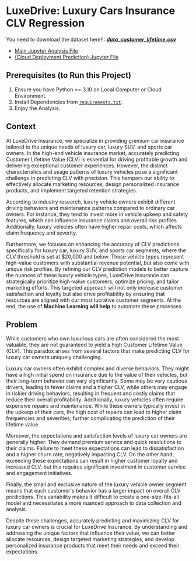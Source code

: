 # LuxeDrive: Luxury Cars Insurance CLV Regression

You need to download the dataset here!!: [**_data_customer_lifetime.csv_**](https://drive.google.com/file/d/1pYhQb2WcbwLAaMF4FPIEJSM34O-1A4v8/view?usp=drive_link)
* [Main Jupyter Analysis File](https://github.com/zeenfts/luxury-cars-insurance-clv-regression/blob/main/clv_regression.ipynb)
* [(Cloud Deployment Prediction) Jupyter File](https://github.com/zeenfts/luxury-cars-insurance-clv-regression/blob/main/helpers/clv_unseen_data.ipynb)

## Prerequisites (to Run this Project)
1. Ensure you have Python >= 3.10 on Local Computer or Cloud Environment.
2. Install Dependencies from [`requirements.txt`](https://github.com/zeenfts/luxury-cars-insurance-clv-regression/blob/main/requirements.txt).
3. Enjoy the Analysis.

## Context
At LuxeDrive Insurance, we specialize in providing premium car insurance tailored to the unique needs of luxury car, luxury SUV, and sports car owners. In the high-end vehicle insurance market, accurately predicting Customer Lifetime Value (CLV) is essential for driving profitable growth and delivering exceptional customer experiences. However, the distinct characteristics and usage patterns of luxury vehicles pose a significant challenge in predicting CLV with precision. This hampers our ability to effectively allocate marketing resources, design personalized insurance products, and implement targeted retention strategies.

According to industry research, luxury vehicle owners exhibit different driving behaviors and maintenance patterns compared to ordinary car owners. For instance, they tend to invest more in vehicle upkeep and safety features, which can influence insurance claims and overall risk profiles. Additionally, luxury vehicles often have higher repair costs, which affects claim frequency and severity.

Furthermore, we focuses on enhancing the accuracy of CLV predictions specifically for luxury car, luxury SUV, and sports car segments, where the CLV threshold is set at $20,000 and below. These vehicle types represent high-value customers with substantial revenue potential, but also come with unique risk profiles. By refining our CLV prediction models to better capture the nuances of these luxury vehicle types, LuxeDrive Insurance can strategically prioritize high-value customers, optimize pricing, and tailor marketing efforts. This targeted approach will not only increase customer satisfaction and loyalty but also drive profitability by ensuring that resources are aligned with our most lucrative customer segments. At the end, the use of **Machine Learning will help** to automate these processes.

## Problem
While customers who own luxurious cars are often considered the most valuable, they are not guaranteed to yield a high Customer Lifetime Value (CLV). This paradox arises from several factors that make predicting CLV for luxury car owners uniquely challenging.

Luxury car owners often exhibit complex and diverse behaviors. They might have a high initial spend on insurance due to the value of their vehicles, but their long-term behavior can vary significantly. Some may be very cautious drivers, leading to fewer claims and a higher CLV, while others may engage in riskier driving behaviors, resulting in frequent and costly claims that reduce their overall profitability. Additionally, luxury vehicles often require expensive repairs and maintenance. While these owners typically invest in the upkeep of their cars, the high cost of repairs can lead to higher claim frequencies and severities, further complicating the prediction of their lifetime value.

Moreover, the expectations and satisfaction levels of luxury car owners are generally higher. They demand premium service and quick resolutions to their claims. Failure to meet these expectations can lead to dissatisfaction and a higher churn rate, negatively impacting CLV. On the other hand, exceeding these expectations can result in higher customer loyalty and increased CLV, but this requires significant investment in customer service and engagement initiatives.

Finally, the small and exclusive nature of the luxury vehicle owner segment means that each customer's behavior has a larger impact on overall CLV predictions. This variability makes it difficult to create a one-size-fits-all model and necessitates a more nuanced approach to data collection and analysis.

Despite these challenges, accurately predicting and maximizing CLV for luxury car owners is crucial for LuxeDrive Insurance. By understanding and addressing the unique factors that influence their value, we can better allocate resources, design targeted marketing strategies, and develop personalized insurance products that meet their needs and exceed their expectations.